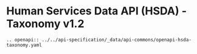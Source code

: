 # Human Services Data API (HSDA) - Taxonomy v1.2

```eval_rst
.. openapi:: ../../api-specification/_data/api-commons/openapi-hsda-taxonomy.yaml
```
